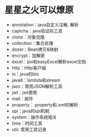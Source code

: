 # **星星之火可以燎原**
- annotation：java自定义注解, 解析
- captcha：java验证码工具
- clone：对象克隆
- collection：集合处理
- dozer：Bean拷贝&映射
- encrypt：加解密
- excel：poi和easyExcel解析excel文档
- http：Http客户端
- io：java的bio
- java8：lambda和stream
- json：常用JSON解析工具
- jwt：jwt使用
- mail：邮件
- property：.property和.xml的解析
- spi：java的spi机制
- system：操作系统相关
- time：时间工具
- util: 常用工具记录



